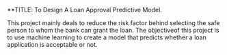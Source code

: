 **TITLE: To Design A Loan Approval Predictive Model. 

This project mainly deals to reduce the risk factor behind selecting the safe person to whom the bank can grant the loan. The objectiveof this project is to use machine learning to create a model that predicts whether a loan application is acceptable or not. 
